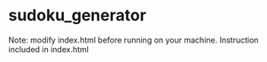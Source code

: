 # sudoku_generator
Note: modify index.html before running on your machine. Instruction included in index.html
